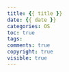 ```yaml
---
title: {{ title }}
date: {{ date }}
categories: OS
toc: true
tags:
comments: true
copyright: true
visible: true
---
```




<!--more-->

